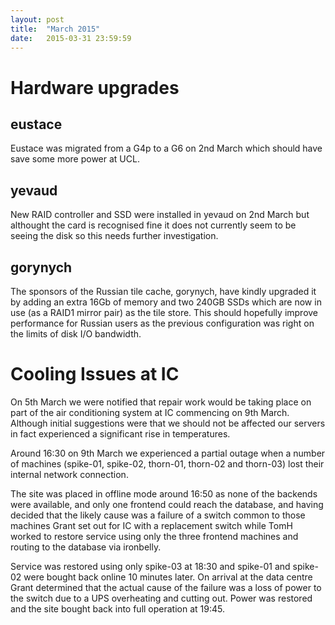 ```yaml
---
layout: post
title:  "March 2015"
date:   2015-03-31 23:59:59
---
```


# Hardware upgrades

## eustace

Eustace was migrated from a G4p to a G6 on 2nd March which should have save some more power at UCL.

## yevaud

New RAID controller and SSD were installed in yevaud on 2nd March but althought the card is recognised fine it does not currently seem to be seeing the disk so this needs further investigation.

## gorynych

The sponsors of the Russian tile cache, gorynych, have kindly upgraded it by adding an extra 16Gb of memory and two 240GB SSDs which are now in use (as a RAID1 mirror pair) as the tile store. This should hopefully improve performance for Russian users as the previous configuration was right on the limits of disk I/O bandwidth.

# Cooling Issues at IC

On 5th March we were notified that repair work would be taking place on part of the air conditioning system at IC commencing on 9th March. Although initial suggestions were that we should not be affected our servers in fact experienced a significant rise in temperatures.

Around 16:30 on 9th March we experienced a partial outage when a number of machines (spike-01, spike-02, thorn-01, thorn-02 and thorn-03) lost their internal network connection.

The site was placed in offline mode around 16:50 as none of the backends were available, and only one frontend could reach the database, and having decided that the likely cause was a failure of a switch common to those machines Grant set out for IC with a replacement switch while TomH worked to restore service using only the three frontend machines and routing to the database via ironbelly.

Service was restored using only spike-03 at 18:30 and spike-01 and spike-02 were bought back online 10 minutes later. On arrival at the data centre Grant determined that the actual cause of the failure was a loss of power to the switch due to a UPS overheating and cutting out. Power was restored and the site bought back into full operation at 19:45.
